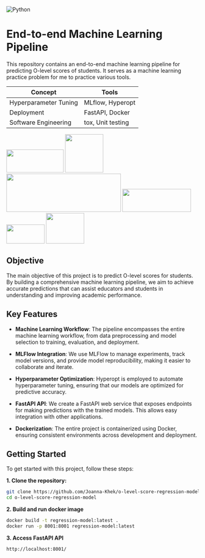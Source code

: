 ![Python](https://img.shields.io/badge/Python-3.9%2B-blue)
# End-to-end Machine Learning Pipeline

This repository contains an end-to-end machine learning pipeline for predicting O-level scores of students. It serves as a machine learning practice problem for me to practice various tools.

| Concept  | Tools |
| ------------- | ------------- |
| Hyperparameter Tuning  | MLflow, Hyperopt  |
| Deployment  | FastAPI, Docker  |
| Software Engineering | tox, Unit testing |

<img src="https://github.com/Joanna-Khek/o-level-score-regression-model/assets/53141849/187dbe05-b77d-4faf-a886-1b001de55d7c" width="150" height="60">

<img src="https://github.com/Joanna-Khek/o-level-score-regression-model/assets/53141849/3c087b89-08d0-430d-b3b3-bcbd14025da7" width="100" height="100">

<img src="https://github.com/Joanna-Khek/o-level-score-regression-model/assets/53141849/f3814583-6a69-4e58-bf7e-248a21d3d4aa" width="300" height="100">

<img src="https://github.com/Joanna-Khek/o-level-score-regression-model/assets/53141849/3811f491-b9a5-420e-b26f-971b0650c5ed" width="180" height="60">

<img src="https://github.com/Joanna-Khek/o-level-score-regression-model/assets/53141849/744dfaaf-4954-441e-af33-01adab369800" width="100" height="50">

<img src="https://github.com/Joanna-Khek/o-level-score-regression-model/assets/53141849/7012fe97-c6a8-483f-bcd0-94e4d3451d2e" width="100" height="80">





## Objective
The main objective of this project is to predict O-level scores for students. By building a comprehensive machine learning pipeline, we aim to achieve accurate predictions that can assist educators and students in understanding and improving academic performance.

## Key Features
- **Machine Learning Workflow**: The pipeline encompasses the entire machine learning workflow, from data preprocessing and model selection to training, evaluation, and deployment.

- **MLFlow Integration**: We use MLFlow to manage experiments, track model versions, and provide model reproducibility, making it easier to collaborate and iterate.

- **Hyperparameter Optimization**: Hyperopt is employed to automate hyperparameter tuning, ensuring that our models are optimized for predictive accuracy.

- **FastAPI API**: We create a FastAPI web service that exposes endpoints for making predictions with the trained models. This allows easy integration with other applications.

- **Dockerization**: The entire project is containerized using Docker, ensuring consistent environments across development and deployment.

## Getting Started

To get started with this project, follow these steps:

**1. Clone the repository:**
   ```bash
   git clone https://github.com/Joanna-Khek/o-level-score-regression-model
   cd o-level-score-regression-model
   ```
**2. Build and run docker image**
   ```bash
   docker build -t regression-model:latest .
   docker run -p 8001:8001 regression-model:latest
   ```
**3. Access FastAPI API**
   ```bash
   http://localhost:8001/
   ```
